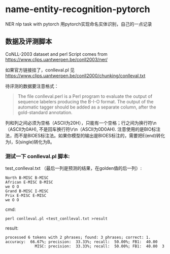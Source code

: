 # name-entity-recognition-pytorch
NER nlp task with pytorch
用pytorch实现命名实体识别，自己的一点记录

## 数据及评测脚本

CoNLL-2003 dataset and perl Script comes from https://www.clips.uantwerpen.be/conll2003/ner/ 

如果官方链接挂了，conlleval.pl 见 https://www.clips.uantwerpen.be/conll2000/chunking/conlleval.txt

待评测的数据要注意格式：

> The file conlleval.perl is a Perl program to evaluate the output of sequence labelers producing the B-I-O format. The output of the automatic tagger should be added as a separate column, after the gold-standard annotation.
  
  列和列之间必须为空格（ASCII为20H），只能有一个空格；行之间为换行符\n（ASCII为0AH),
不是回车换行符\r\n（ASCII为0D0AH). 
  注意使用的是BIO标注法，而不是BIOES标注法。如果你模型的输出是BIOES标注的，需要把E(end)转化为I，S(single)转化为B。


### 测试一下 conlleval.pl 脚本:

test_conlleval.txt （最后一列是预测的结果，在golden值的后一列）:

```  
North B-MISC B-MISC
African E-MISC B-MISC
we O O
Grand B-MISC I-MISC
Prix E-MISC E-MISC
we O O
```
cmd:

`perl conlleval.pl <test_conlleval.txt >result`

result:
```
processed 6 tokens with 2 phrases; found: 3 phrases; correct: 1.
accuracy:  66.67%; precision:  33.33%; recall:  50.00%; FB1:  40.00
             MISC: precision:  33.33%; recall:  50.00%; FB1:  40.00  3
```
